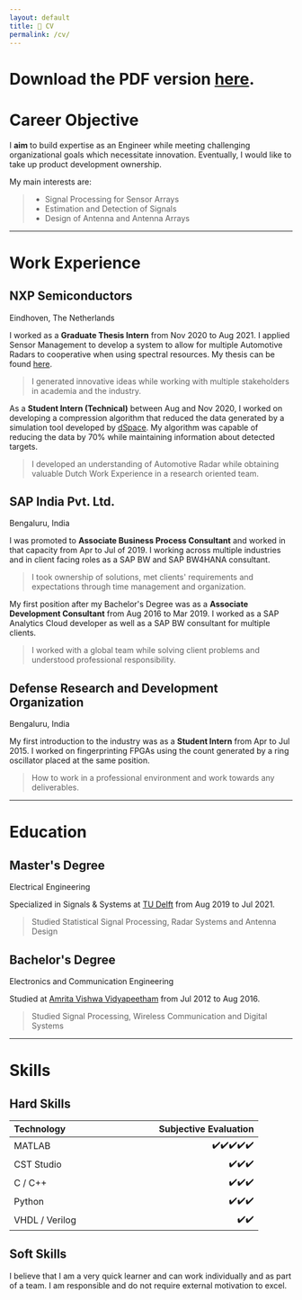 ```yaml
---
layout: default
title: 📜 CV
permalink: /cv/
---
```


# Download the PDF version [here](https://karanjayachandra-my.sharepoint.com/:b:/p/mail/EbEE5MnaXFhPtAYi-UDxt7YBcQGfvSZhHjhY-4pXe6WoFw?e=RFPAJe).

# Career Objective

I **aim** to build expertise as an Engineer while meeting challenging organizational goals which necessitate innovation. Eventually, I would like to take up product development ownership.

My main interests are:
> - Signal Processing for Sensor Arrays
> - Estimation and Detection of Signals
> - Design of Antenna and Antenna Arrays

---

# Work Experience

## NXP Semiconductors
Eindhoven, The Netherlands

I worked as a **Graduate Thesis Intern** from Nov 2020 to Aug 2021. I applied Sensor Management to develop a system to allow for multiple Automotive Radars to cooperative when using spectral resources. My thesis can be found [here](http://resolver.tudelft.nl/uuid:a6d05da8-6b93-4e6c-9a3e-2499ec66f122).

> I generated innovative ideas while working with multiple stakeholders in academia and the industry.

As a **Student Intern (Technical)** between Aug and Nov 2020, I worked on developing a compression algorithm that reduced the data generated by a simulation tool developed by [dSpace](https://www.dspace.com/en/inc/home.cfm). My algorithm was capable of reducing the data by 70% while maintaining information about detected targets.

> I developed an understanding of Automotive Radar while obtaining valuable Dutch Work Experience in a research oriented team.

## SAP India Pvt. Ltd.
Bengaluru, India

I was promoted to **Associate Business Process Consultant** and worked in that capacity from Apr to Jul of 2019. I working across multiple industries and in client facing roles as a SAP BW and SAP BW4HANA consultant.

> I took ownership of solutions, met clients' requirements and expectations through time management and organization.

My first position after my Bachelor's Degree was as a **Associate Development Consultant** from Aug 2016 to Mar 2019. I worked as a SAP Analytics Cloud developer as well as a SAP BW consultant for multiple clients.

> I worked with a global team while solving client problems and understood professional responsibility.

## Defense Research and Development Organization
Bengaluru, India

My first introduction to the industry was as a **Student Intern** from Apr to Jul 2015. I worked on fingerprinting FPGAs using the count generated by a ring oscillator placed at the same position.

> How to work in a professional environment and work towards any deliverables.

---

# Education

## Master's Degree
Electrical Engineering

Specialized in Signals & Systems at [TU Delft](https://www.tudelft.nl/en/) from Aug 2019 to Jul 2021.

> Studied Statistical Signal Processing, Radar Systems and Antenna Design

## Bachelor's Degree
Electronics and Communication Engineering

Studied at [Amrita Vishwa Vidyapeetham](https://www.amrita.edu/) from Jul 2012 to Aug 2016.

> Studied Signal Processing, Wireless Communication and Digital Systems

---

# Skills

## Hard Skills

|Technology<img width=150/>|Subjective Evaluation|
|:--|--:|
|MATLAB|✔️✔️✔️✔️✔️|
|CST Studio|✔️✔️✔️|
|C / C++|✔️✔️✔️|
|Python|✔️✔️✔️|
|VHDL / Verilog|✔️✔️|

## Soft Skills

I believe that I am a very quick learner and can work individually and as part of a team. I am responsible and do not require external motivation to excel.